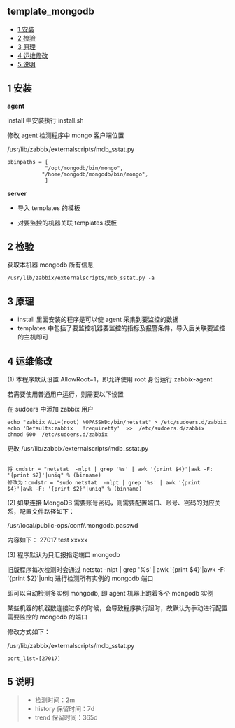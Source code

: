 ## template_mongodb
<!-- vim-markdown-toc GFM -->
* [1 安装](#1-安装)
* [2 检验](#2-检验)
* [3 原理](#3-原理)
* [4 运维修改](#4-运维修改)
* [5 说明](#5-说明)

<!-- vim-markdown-toc -->


## 1 安装
**agent**

install 中安装执行 install.sh

修改 agent 检测程序中 mongo 客户端位置

/usr/lib/zabbix/externalscripts/mdb_sstat.py
```
pbinpaths = [
            "/opt/mongodb/bin/mongo",
           "/home/mongodb/mongodb/bin/mongo",
            ]

```

**server**

* 导入 templates 的模板

* 对要监控的机器关联 templates 模板

## 2 检验

获取本机器 mongodb 所有信息
```
/usr/lib/zabbix/externalscripts/mdb_sstat.py -a
```

## 3 原理

* install 里面安装的程序是可以使 agent 采集到要监控的数据
* templates 中包括了要监控机器要监控的指标及报警条件，导入后关联要监控的主机即可

## 4 运维修改

(1) 本程序默认设置 AllowRoot=1，即允许使用 root 身份运行 zabbix-agent

若需要使用普通用户运行，则需要以下设置

在 sudoers 中添加 zabbix 用户
```
echo "zabbix ALL=(root) NOPASSWD:/bin/netstat" > /etc/sudoers.d/zabbix
echo 'Defaults:zabbix   !requiretty'  >>  /etc/sudoers.d/zabbix
chmod 600  /etc/sudoers.d/zabbix
```
更改 /usr/lib/zabbix/externalscripts/mdb_sstat.py
```

将 cmdstr = "netstat  -nlpt | grep '%s' | awk '{print $4}'|awk -F: '{print $2}'|uniq" % (binname)
修改为：cmdstr = "sudo netstat  -nlpt | grep '%s' | awk '{print $4}'|awk -F: '{print $2}'|uniq" % (binname)
```

(2) 如果连接 MongoDB 需要账号密码，则需要配置端口、账号、密码的对应关系，配置文件路径如下：

/usr/local/public-ops/conf/.mongodb.passwd

内容如下：
27017 test xxxxx

(3) 程序默认为只汇报指定端口 mongodb

旧版程序每次检测时会通过 netstat  -nlpt | grep '%s' | awk '{print $4}'|awk -F: '{print $2}'|uniq 进行检测所有实例的 mongodb 端口

即可以自动检测多实例 mongodb, 即 agent 机器上跑着多个 mongodb 实例

某些机器的机器数连接过多的时候，会导致程序执行超时，故默认为手动进行配置需要监控的 mongodb 的端口

修改方式如下：

/usr/lib/zabbix/externalscripts/mdb_sstat.py

```
port_list=[27017]
```

## 5 说明

> * 检测时间：2m
> * history 保留时间：7d
> * trend 保留时间：365d

